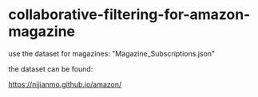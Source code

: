 # collaborative-filtering-for-amazon-magazine

use the dataset for magazines: "Magazine_Subscriptions.json"

the dataset can be found: 

https://nijianmo.github.io/amazon/
